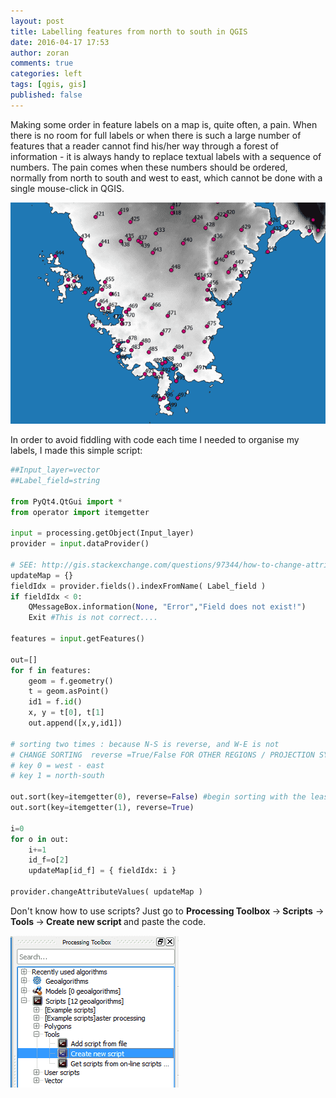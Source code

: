 ```yaml
---
layout: post
title: Labelling features from north to south in QGIS
date: 2016-04-17 17:53
author: zoran
comments: true
categories: left
tags: [qgis, gis]
published: false
---
```


Making some order in feature labels on a map is, quite often, a pain. When there is no room for full labels or when there is such a large number of features that a reader cannot find his/her way through a forest of information - it is always handy to replace textual labels with a sequence of numbers. The pain comes when these numbers should be ordered, normally from north to south and west to east, which cannot be done with a single mouse-click in QGIS.

![map labels](/images/2016/05/map_labels.png)

In order to avoid fiddling with code each time I needed to organise my labels, I made this simple script:

```python
##Input_layer=vector
##Label_field=string 
 
from PyQt4.QtGui import *
from operator import itemgetter
 
input = processing.getObject(Input_layer)
provider = input.dataProvider()
 
# SEE: http://gis.stackexchange.com/questions/97344/how-to-change-attributes-with-qgis-python
updateMap = {}
fieldIdx = provider.fields().indexFromName( Label_field )
if fieldIdx < 0:
    QMessageBox.information(None, "Error","Field does not exist!")
    Exit #This is not correct....
    
features = input.getFeatures()
 
out=[]
for f in features:
    geom = f.geometry()
    t = geom.asPoint()
    id1 = f.id()
    x, y = t[0], t[1]
    out.append([x,y,id1])
        
# sorting two times : because N-S is reverse, and W-E is not 
# CHANGE SORTING  reverse =True/False FOR OTHER REGIONS / PROJECTION SYSTEMS !!! 
# key 0 = west - east
# key 1 = north-south
 
out.sort(key=itemgetter(0), reverse=False) #begin sorting with the least important attribute
out.sort(key=itemgetter(1), reverse=True)
 
i=0
for o in out: 
    i+=1
    id_f=o[2]
    updateMap[id_f] = { fieldIdx: i }
 
provider.changeAttributeValues( updateMap )
``` 

Don't know how to use scripts? Just go to <strong>Processing Toolbox </strong>-&gt;<strong> Scripts</strong> -&gt;<strong> Tools </strong>-&gt;<strong> Create new script </strong>and paste the code.

!["QGIS_processing_toolbox"](/images/2016/05/QGIS_processing_toolbox.png)
